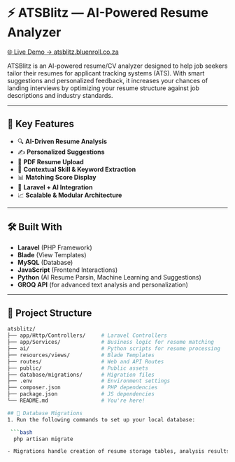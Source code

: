 # ⚡ ATSBlitz — AI-Powered Resume Analyzer

[🌐 Live Demo  →  atsblitz.bluenroll.co.za](https://atsblitz.bluenroll.co.za)

ATSBlitz is an AI-powered resume/CV analyzer designed to help job seekers tailor their resumes for applicant tracking systems (ATS). With smart suggestions and personalized feedback, it increases your chances of landing interviews by optimizing your resume structure against job descriptions and industry standards.

---

## 🎯 Key Features

- 🔍 **AI-Driven Resume Analysis**
- ✍️ **Personalized Suggestions**
- 📄 **PDF Resume Upload**
- 🧠 **Contextual Skill & Keyword Extraction**
- 📊 **Matching Score Display**
- 🤖 **Laravel + AI Integration**
- 📈 **Scalable & Modular Architecture**

---

## 🛠️ Built With

- **Laravel** (PHP Framework)
- **Blade** (View Templates)
- **MySQL** (Database)
- **JavaScript** (Frontend Interactions)
- **Python** (AI Resume Parsin, Machine Learning and Suggestions)
- **GROQ API** (for advanced text analysis and personalization)

---

## 📂 Project Structure

```bash
atsblitz/
├── app/Http/Controllers/     # Laravel Controllers
├── app/Services/             # Business logic for resume matching
├── ai/                       # Python scripts for resume processing
├── resources/views/          # Blade Templates
├── routes/                   # Web and API Routes
├── public/                   # Public assets
├── database/migrations/      # Migration files
├── .env                      # Environment settings
├── composer.json             # PHP dependencies
├── package.json              # JS dependencies
└── README.md                 # You're here!

## 🔄 Database Migrations
1. Run the following commands to set up your local database:

 ```bash
  php artisan migrate

- Migrations handle creation of resume storage tables, analysis results, user sessions, etc.
